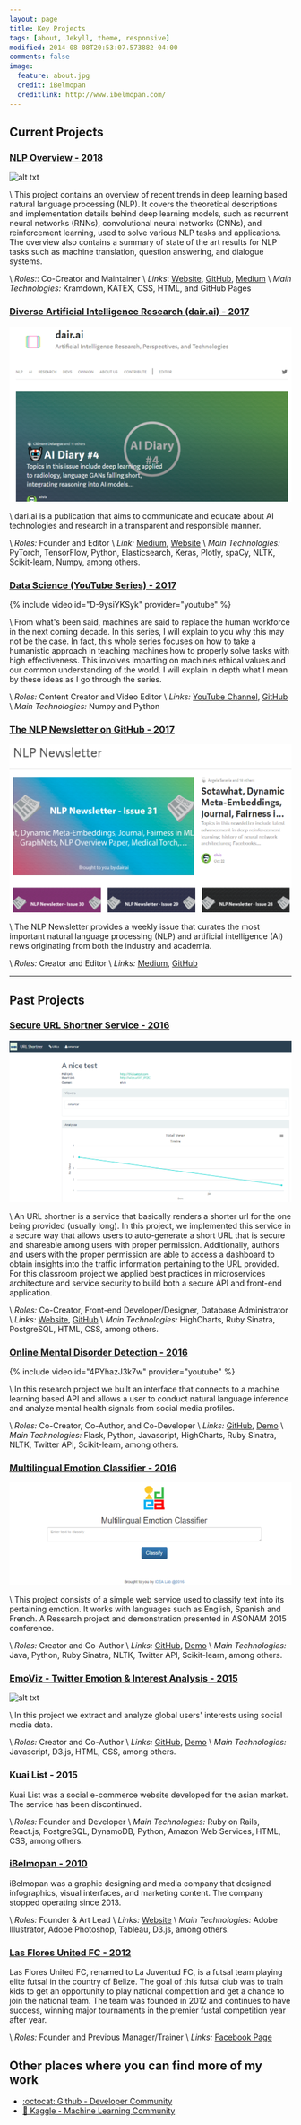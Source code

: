 ```yaml
---
layout: page
title: Key Projects
tags: [about, Jekyll, theme, responsive]
modified: 2014-08-08T20:53:07.573882-04:00
comments: false
image:
  feature: about.jpg
  credit: iBelmopan
  creditlink: http://www.ibelmopan.com/
---
```


## Current Projects 

### [NLP Overview - 2018](https://nlpoverview.com/)

![alt txt](https://github.com/omarsar/nlp_overview/blob/master/img/nlp_overview.gif?raw=true)

\\
This project contains an overview of recent trends in deep learning based natural language processing (NLP). It covers the theoretical descriptions and implementation details behind deep learning models, such as recurrent neural networks (RNNs), convolutional neural networks (CNNs), and reinforcement learning, used to solve various NLP tasks and applications. The overview also contains a summary of state of the art results for NLP tasks such as machine translation, question answering, and dialogue systems. 

\\
*Roles:*: Co-Creator and Maintainer
\\
*Links*: [Website](https://nlpoverview.com/), [GitHub](https://github.com/omarsar/nlp_overview), [Medium](https://medium.com/dair-ai/nlp-overview-an-integrated-platform-to-learn-about-modern-nlp-techniques-36eefe7062e0)
\\
*Main Technologies:* Kramdown, KATEX, CSS, HTML, and GitHub Pages


### [Diverse Artificial Intelligence Research (dair.ai) - 2017](https://medium.com/dair-ai)

![alt txt](https://github.com/omarsar/omarsar.github.io/blob/master/images/dair-ai.png?raw=true)

\\
dari.ai is a publication that aims to communicate and educate about AI technologies and research in a transparent and responsible manner.

\\
*Roles:* Founder and Editor
\\
*Link:* [Medium](https://medium.com/dair-ai), [Website](http://dair.ai/)
\\
*Main Technologies:* PyTorch, TensorFlow, Python, Elasticsearch, Keras, Plotly, spaCy, NLTK, Scikit-learn, Numpy, among others.


### [Data Science (YouTube Series) - 2017](https://www.youtube.com/channel/UCyna_OxOWL7IEuOwb7WhmxQ)

{% include video id="D-9ysiYKSyk" provider="youtube" %}


\\
From what's been said, machines are said to replace the human workforce in the next coming decade. In this series, I will explain to you why this may not be the case. In fact, this whole series focuses on how to take a humanistic approach in teaching machines how to properly solve tasks with high effectiveness. This involves imparting on machines ethical values and our common understanding of the world. I will explain in depth what I mean by these ideas as I go through the series. 

\\
*Roles:* Content Creator and Video Editor 
\\
*Links:* [YouTube Channel](https://www.youtube.com/channel/UCyna_OxOWL7IEuOwb7WhmxQ), [GitHub](https://github.com/omarsar/friendly_data_science)
\\
*Main Technologies:* Numpy and Python


###  [The NLP Newsletter on GitHub - 2017](https://github.com/omarsar/nlp_newsletter)

![alt txt](https://github.com/omarsar/omarsar.github.io/blob/master/images/nlp-news.png?raw=true)

\\
The NLP Newsletter provides a weekly issue that curates the most important natural language processing (NLP) and artificial intelligence (AI) news originating from both the industry and academia.

\\
*Roles:* Creator and Editor
\\
*Links:* [Medium](https://medium.com/dair-ai/newsletter/home), [GitHub](https://github.com/omarsar/nlp_newsletter)


---

## Past Projects

### [Secure URL Shortner Service - 2016](https://github.com/wisebits/url-shortner)

![alt txt](https://github.com/omarsar/omarsar.github.io/blob/master/images/url-shortner.png?raw=true)

\\
An URL shortner is a service that basically renders a shorter url for the one being provided (usually long). In this project, we implemented this service in a secure way that allows users to auto-generate a short URL that is secure and shareable among users with proper permission. Additionally, authors and users with the proper permission are able to access a dashboard to obtain insights into the traffic information pertaining to the URL provided. For this classroom project we applied best practices in microservices architecture and service security to build both a secure API and front-end application.

\\
*Roles:* Co-Creator, Front-end Developer/Designer, Database Administrator
\\
*Links:* [Website](https://shorten-myurl.herokuapp.com/), [GitHub](https://github.com/wisebits/url-shortner-app)
\\
*Main Technologies:* HighCharts, Ruby Sinatra, PostgreSQL, HTML, CSS, among others. 


### [Online Mental Disorder Detection - 2016](https://github.com/omarsar/midas_api)

{% include video id="4PYhazJ3k7w" provider="youtube" %}


\\
In this research project we built an interface that connects to a machine learning based API and allows a user to conduct natural language inference and analyze mental health signals from social media profiles. 


\\
*Roles:* Co-Creator, Co-Author, and Co-Developer
\\
*Links:* [GitHub](https://github.com/omarsar/midas_api), [Demo](https://www.youtube.com/watch?v=4PYhazJ3k7w&t=179s)
\\
*Main Technologies:* Flask, Python, Javascript, HighCharts, Ruby Sinatra, NLTK, Twitter API, Scikit-learn, among others.

### [Multilingual Emotion Classifier - 2016](http://meda.herokuapp.com/)

![alt txt](https://github.com/omarsar/meda/raw/master/public/home.png)

\\
This project consists of a simple web service used to classify text into its pertaining emotion. It works with languages such as English, Spanish and French. A Research project and demonstration presented in ASONAM 2015 conference.

\\
*Roles:* Creator and Co-Author
\\
*Links:* [GitHub](https://github.com/omarsar/meda), [Demo](http://meda.herokuapp.com/)
\\
*Main Technologies:* Java, Python, Ruby Sinatra, NLTK, Twitter API, Scikit-learn, among others.

### [EmoViz - Twitter Emotion & Interest Analysis - 2015](http://emo-viz.herokuapp.com/)

![alt txt](https://github.com/omarsar/EmoViz/raw/master/public/dashboard.png)

\\
In this project we extract and analyze global users' interests using social media data. 

\\
*Roles:* Creator and Co-Author
\\
*Links:* [GitHub](https://github.com/omarsar/EmoViz), [Demo](http://emo-viz.herokuapp.com/)
\\
*Main Technologies:* Javascript, D3.js, HTML, CSS, among others.

### Kuai List - 2015
Kuai List was a social e-commerce website developed for the asian market. The service has been discontinued. 


\\
*Roles:* Founder and Developer
\\
*Main Technologies:* Ruby on Rails, React.js, PostgreSQL, DynamoDB, Python, Amazon Web Services, HTML, CSS, among others.

### [iBelmopan - 2010](http://bit.ly/1TSu3EY)
iBelmopan was a graphic designing and media company that designed infographics, visual interfaces, and marketing content. The company stopped operating since 2013.


\\
*Roles:* Founder & Art Lead
\\
*Links:* [Website](http://ibelmopan2.blogspot.com/)
\\
*Main Technologies:* Adobe Illustrator, Adobe Photoshop, Tableau, D3.js, among others. 

### [Las Flores United FC - 2012](https://www.facebook.com/pages/Las-Flores-United-FC/497355076975221?fref=ts)
Las Flores United FC, renamed to La Juventud FC, is a futsal team playing elite futsal in the country of Belize. The goal of this futsal club was to train kids to get an opportunity to play national competition and get a chance to join the national team. The team was founded in 2012 and continues to have success, winning major tournaments in the premier fustal competition year after year. 

\\
*Roles:* Founder and Previous Manager/Trainer
\\
*Links:* [Facebook Page](https://www.facebook.com/pages/Las-Flores-United-FC/497355076975221?fref=ts)

## Other places where you can find more of my work
- [:octocat: Github - Developer Community](http://bit.ly/1TJXsOY)
- [:link: Kaggle - Machine Learning Community](http://bit.ly/1s55s6W)